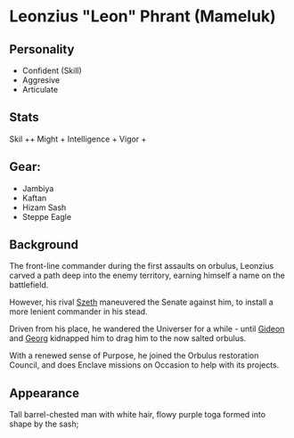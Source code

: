 # Leonzius "Leon" Phrant (Mameluk)

## Personality

- Confident (Skill)
- Aggresive
- Articulate

## Stats

Skil ++
Might +
Intelligence +
Vigor +

## Gear:

- Jambiya 
- Kaftan
- Hizam Sash
- Steppe Eagle

## Background

The front-line commander during the first assaults on orbulus,
Leonzius carved a path deep into the enemy territory,
earning himself a name on the battlefield.

However, his rival [Szeth](./szethaelas_catacuzene.md) maneuvered the Senate against him,
to install a more lenient commander in his stead.

Driven from his place, he wandered the Universer for a while - 
until [Gideon](./gideon.md) and [Georg](./georg_zuse.md) kidnapped him to drag him to the now salted orbulus.

With a renewed sense of Purpose, he joined the Orbulus restoration Council,
and does Enclave missions on Occasion to help with its projects.

## Appearance

Tall barrel-chested man with white hair, flowy purple toga formed into shape by the sash;

